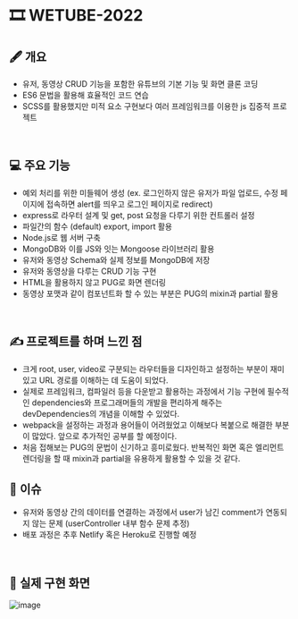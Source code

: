 # 🎞 WETUBE-2022

## 🖋 개요

- 유저, 동영상 CRUD 기능을 포함한 유튜브의 기본 기능 및 화면 클론 코딩
- ES6 문법을 활용해 효율적인 코드 연습
- SCSS를 활용했지만 미적 요소 구현보다 여러 프레임워크를 이용한 js 집중적 프로젝트 
<br>

## 💻 주요 기능

- 예외 처리를 위한 미들웨어 생성 (ex. 로그인하지 않은 유저가 파일 업로드, 수정 페이지에 접속하면 alert를 띄우고 로그인 페이지로 redirect)
- express로 라우터 설계 및 get, post 요청을 다루기 위한 컨트롤러 설정
- 파일간의 함수 (default) export, import 활용
- Node.js로 웹 서버 구축
- MongoDB와 이를 JS와 잇는 Mongoose 라이브러리 활용
- 유저와 동영상 Schema와 실제 정보를 MongoDB에 저장
- 유저와 동영상을 다루는 CRUD 기능 구현
- HTML을 활용하지 않고 PUG로 화면 렌더링 
- 동영상 포맷과 같이 컴포넌트화 할 수 있는 부분은 PUG의 mixin과 partial 활용
<br>

## ✍ 프로젝트를 하며 느낀 점

- 크게 root, user, video로 구분되는 라우터들을 디자인하고 설정하는 부분이 재미있고 URL 경로를 이해하는 데 도움이 되었다.
- 실제로 프레임워크, 컴파일러 등을 다운받고 활용하는 과정에서 기능 구현에 필수적인 dependencies와 프로그래머들의 개발을 편리하게 해주는 devDependencies의 개념을 이해할 수 있었다.
- webpack을 설정하는 과정과 용어들이 어려웠었고 이해보다 복붙으로 해결한 부분이 많았다. 앞으로 추가적인 공부를 할 예정이다.
- 처음 접해보는 PUG의 문법이 신기하고 흥미로웠다. 반복적인 화면 혹은 엘리먼트 렌더링을 할 때 mixin과 partial을 유용하게 활용할 수 있을 것 같다.

## 🔨 이슈

- 유저와 동영상 간의 데이터를 연결하는 과정에서 user가 남긴 comment가 연동되지 않는 문제 (userController 내부 함수 문제 추정)
- 배포 과정은 추후 Netlify 혹은 Heroku로 진행할 예정
<br>

## 🔎 실제 구현 화면
![image](https://user-images.githubusercontent.com/80025366/163708010-3c70e5e4-75d4-4387-813b-e18d9fe00377.png)
